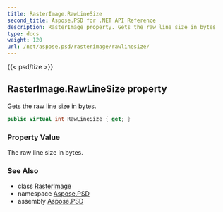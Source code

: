```yaml
---
title: RasterImage.RawLineSize
second_title: Aspose.PSD for .NET API Reference
description: RasterImage property. Gets the raw line size in bytes
type: docs
weight: 120
url: /net/aspose.psd/rasterimage/rawlinesize/
---
```

{{< psd/tize >}}
## RasterImage.RawLineSize property

Gets the raw line size in bytes.

```csharp
public virtual int RawLineSize { get; }
```

### Property Value

The raw line size in bytes.

### See Also

* class [RasterImage](../)
* namespace [Aspose.PSD](../../../aspose.psd/)
* assembly [Aspose.PSD](../../../)


